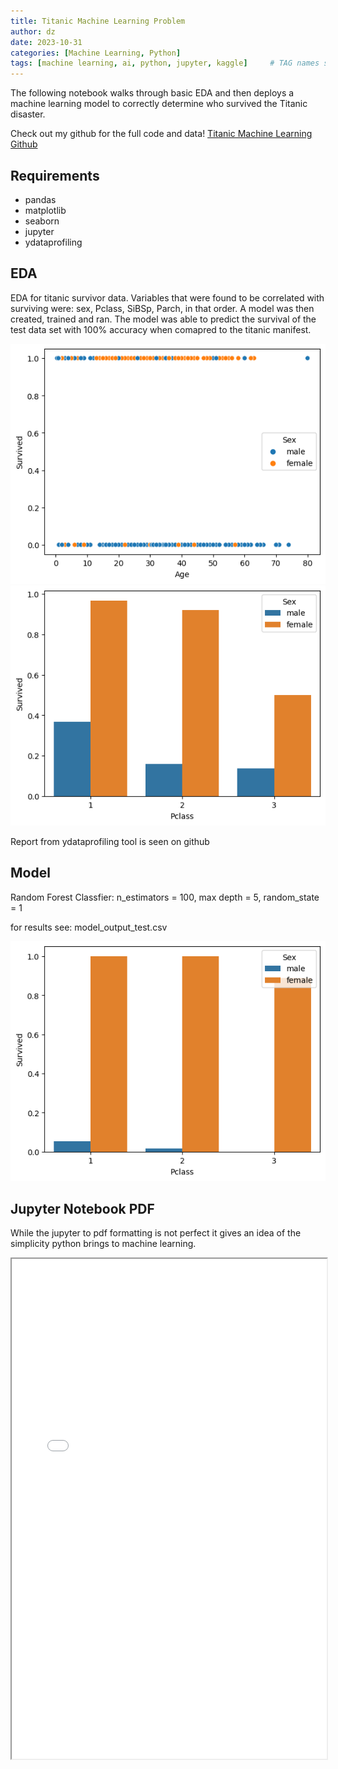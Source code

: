 ```yaml
---
title: Titanic Machine Learning Problem
author: dz  
date: 2023-10-31
categories: [Machine Learning, Python]
tags: [machine learning, ai, python, jupyter, kaggle]     # TAG names should always be lowercase
---
```

The following notebook walks through basic EDA and then deploys a machine learning model to correctly determine who survived the Titanic disaster.  
  
Check out my github for the full code and data! [Titanic Machine Learning Github]("https://github.com/dzauski585/Titanic-Machine-Learning")

## Requirements

- pandas
- matplotlib
- seaborn
- jupyter
- ydataprofiling

## EDA

EDA for titanic survivor data. Variables that were found to be correlated with surviving were: sex, Pclass, SiBSp, Parch, in that order. A model was then created, trained and ran. The model was able to predict the survival of the test data set with 100% accuracy when comapred to the titanic manifest.

![EDA](/assets/img/image.png)
![Train](/assets/img/train.png)

Report from ydataprofiling tool is seen on github

## Model

Random Forest Classfier: n_estimators = 100, max depth = 5, random_state = 1

for results see: model_output_test.csv

![Output](/assets/img/output.png)

## Jupyter Notebook PDF

While the jupyter to pdf formatting is not perfect it gives an idea of the simplicity python brings to machine learning.

<iframe width="100%" height="800" src="/assets/pdf/vertopal.com_titanic.pdf">
